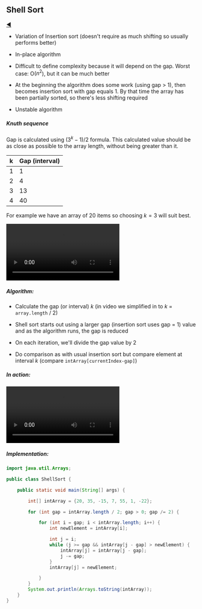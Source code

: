 ## Shell Sort

[:arrow_backward:](../../algorithms_index)

- Variation of Insertion sort (doesn't require as much shifting so usually performs better)

- In-place algorithm

- Difficult to define complexity because it will depend on the gap. Worst case: O($n^2$), but it can be much better

- At the beginning the algorithm does some work (using gap > 1), then becomes insertion sort with gap equals 1. By that time the array has been partially sorted, so there's less shifting required 

- Unstable algorithm

  

##### Knuth sequence

Gap is calculated using $(3^k-1)/2$ formula. This calculated value should be as close as possible to the array length, without being greater than it.

| k    | Gap (interval) |
| ---- | -------------- |
| 1    | 1              |
| 2    | 4              |
| 3    | 13             |
| 4    | 40             |

For example we have an array of 20 items so choosing $k=3$ will suit best.

<video controls src="../../../../../src/video/shell_sort_in_action.mp4"></video>

##### Algorithm:

- Calculate the gap (or interval) $k$ (in video we simplified in to $k$ = `array.length` / 2) 
- Shell sort starts out using a larger gap (insertion sort uses gap = 1) value and as the algorithm runs, the gap is reduced

- On each iteration, we'll divide the gap value by 2 
- Do comparison as with usual insertion sort but compare element at interval $k$ (compare `intArray[currentIndex-gap]`)

##### In action:

<video controls src="../../../../../src/video/shell_sort_in_action.mp4"></video>

##### Implementation:

```java
import java.util.Arrays;

public class ShellSort {

    public static void main(String[] args) {

        int[] intArray = {20, 35, -15, 7, 55, 1, -22};

        for (int gap = intArray.length / 2; gap > 0; gap /= 2) {

            for (int i = gap; i < intArray.length; i++) {
                int newElement = intArray[i];

                int j = i;
                while (j >= gap && intArray[j - gap] > newElement) {
                    intArray[j] = intArray[j - gap];
                    j -= gap;
                }
                intArray[j] = newElement;

            }
        }
        System.out.println(Arrays.toString(intArray));
    }
}
```

